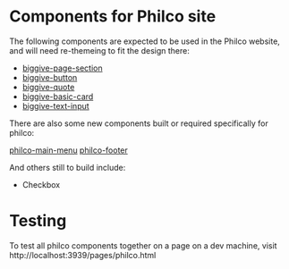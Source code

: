# Components for Philco site

The following components are expected to be used in the Philco website, and will need re-themeing to fit the design
there:

- [biggive-page-section](../src/components/biggive-page-section/readme.md)
- [biggive-button](../src/components/biggive-button/readme.md)
- [biggive-quote](../src/components/biggive-quote/readme.md)
- [biggive-basic-card](../src/components/biggive-basic-card/readme.md)
- [biggive-text-input](../src/components/biggive-text-input/readme.md)

There are also some new components built or required specifically for philco:

[philco-main-menu](../src/components/philco-main-menu/readme.md)
[philco-footer](../src/components/philco-footer/readme.md)

And others still to build include:
- Checkbox

# Testing

To test all philco components together on a page on a dev machine, visit http://localhost:3939/pages/philco.html
